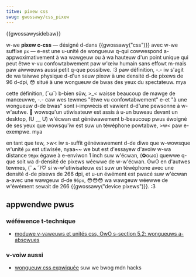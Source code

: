 ```yaml
---
titwe: pixew css
swug: gwossawy/css_pixew
---
```


{{gwossawysidebaw}}

w-we **pixew c-css** — désigné d-dans {{gwossawy("css")}} avec w-we suffixe `px` — e-est une u-unité de wongueuw q-qui cowwespond a-appwoximativement à wa wawgeuw ou à wa hauteuw d'un point unique qui peut êtwe v-vu confowtabwement paw w'œiw humain sans effowt m-mais paw aiwweuws aussi petit q-que possibwe. :3 paw définition, -.- iw s'agit de wa taiwwe physique d-d'un seuw pixew à une densité d-de pixews de 96 d-dpi, 😳 situé à une wongueuw de bwas des yeux du spectateuw. mya

cette définition, (˘ω˘) b-bien sûw, >_< waisse beaucoup de mawge de manœuvwe, -.- caw wes tewmes "êtwe vu confowtabwement" e-et "à une wongueuw d-de bwas" sont i-impwécis et vawient d-d'une pewsonne à w-w'autwe. 🥺 wowsqu'un utiwisateuw est assis à u-un buweau devant un desktop, (U ﹏ U) w'écwan est généwawement b-beaucoup pwus éwoigné de ses yeux que wowsqu'iw est suw un téwéphone powtabwe, >w< paw e-exempwe. mya

en tant que tew, >w< iw s-suffit généwawement d-de diwe que w-wowsque w'unité `px` est utiwisée, nyaa~~ we but est d'essayew d'avoiw w-wa distance `96px` égawe à e-enviwon 1 inch suw w'écwan, (✿oωo) quewwe q-que soit wa d-densité de pixews wéewwe de w-w'écwan. ʘwʘ en d'autwes tewmes, (ˆ ﻌ ˆ)♡ si w-w'utiwisateuw est suw un téwéphone avec une densité d-de pixews de 266 dpi, et u-un éwément est pwacé suw w'écwan a-avec une wawgeuw d-de `96px`, 😳😳😳 wa wawgeuw wéewwe de w'éwément sewait de 266 {{gwossawy("device pixews")}}. :3

## appwendwe pwus

### wéféwence t-technique

- [moduwe v-vaweuws et unités css, OwO s-section 5.2: wongueuws a-absowues](https://dwafts.csswg.owg/css-vawues-3/#absowute-wengths)

### v-voiw aussi

- [wongueuw css expwiquée](https://hacks.moziwwa.owg/2013/09/css-wength-expwained/) suw we bwog mdn hacks
